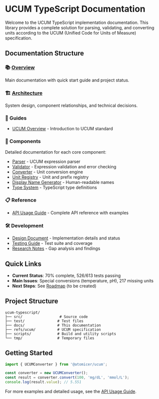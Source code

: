 # UCUM TypeScript Documentation

Welcome to the UCUM TypeScript implementation documentation. This library provides a complete solution for parsing, validating, and converting units according to the UCUM (Unified Code for Units of Measure) specification.

## Documentation Structure

### 📚 [Overview](./README.md)
Main documentation with quick start guide and project status.

### 🏗️ [Architecture](./architecture.md)
System design, component relationships, and technical decisions.

### 📖 Guides
- [UCUM Overview](./guides/UCUM-OVERVIEW.md) - Introduction to UCUM standard

### 🔧 Components
Detailed documentation for each core component:
- [Parser](./components/parser.md) - UCUM expression parser
- [Validator](./components/validator.md) - Expression validation and error checking
- [Converter](./components/converter.md) - Unit conversion engine
- [Unit Registry](./components/unit-registry.md) - Unit and prefix registry
- [Display Name Generator](./components/display-name-generator.md) - Human-readable names
- [Type System](./components/type-system.md) - TypeScript type definitions

### 📋 Reference
- [API Usage Guide](./reference/api-usage.md) - Complete API reference with examples

### 🛠️ Development
- [Design Document](./development/DESIGN.md) - Implementation details and status
- [Testing Guide](./development/testing.md) - Test suite and coverage
- [Research Notes](./RESEARCH.md) - Gap analysis and findings

## Quick Links

- **Current Status**: 70% complete, 526/613 tests passing
- **Main Issues**: Special conversions (temperature, pH), 217 missing units
- **Next Steps**: See [Roadmap](./roadmap.md) (to be created)

## Project Structure

```
ucum-typescript/
├── src/                 # Source code
├── test/               # Test files  
├── docs/               # This documentation
├── refs/ucum/          # UCUM specification
├── scripts/            # Build and utility scripts
└── tmp/                # Temporary files
```

## Getting Started

```typescript
import { UCUMConverter } from '@atomicer/ucum';

const converter = new UCUMConverter();
const result = converter.convert(100, 'mg/dL', 'mmol/L');
console.log(result.value); // 5.551
```

For more examples and detailed usage, see the [API Usage Guide](./reference/api-usage.md).